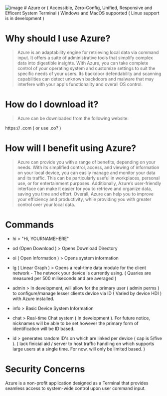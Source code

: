
![image](https://user-images.githubusercontent.com/129643042/232471685-71428539-3620-4990-b2bd-ba9d73b73b62.png) # Azure or ( Accessible, Zero-Config, Unified, Responsive and Efficent System Terminal )
Windows and MacOS supported ( Linux support is in development )

# Why should I use Azure?

 > Azure is an adaptability engine for retrieving local data via command input. It offers a suite of administrative tools that simplify complex data into digestible insights. With Azure, you can take complete control of your operating system and customize settings to suit the specific needs of your users. Its backdoor defendability and scanning capabilities can detect unknown backdoors and malware that may interfere with your app's functionality and overall OS control.



# How do I download it?

> Azure can be downloaded from the following website:

https://     .com ( or use .co? ) 
 

 # How will I benefit using Azure?

> Azure can provide you with a range of benefits, depending on your needs. With its simplified control, access, and viewing of information on your local device, you can easily manage and monitor your data and its traffic. This can be particularly useful in workplaces, personal use, or for entertainment purposes. Additionally, Azure’s user-friendly interface can make it easier for you to retrieve and organize data, saving you time and effort. Overall, Azure can help you to improve your efficiency and productivity, while providing you with greater control over your local data.

# Commands

- hi > "Hi, YOURNAMEHERE"

- od (Open Download ) > Opens Download Directory

- oi ( Open Information ) > Opens system information 

- lg ( Linear Graph ) > Opens a real-time data module for the client network - The network your device is currently using. ( Quaries are measured per 500 miliseconds and are averaged )

- admin > In development, will allow for the primary user ( admin perms ) to configure/manage lesser clients device via ID ( Varied by device HDI ) with Azure installed. 

- info > Basic Device System Information

- chat > Real-time Chat system ( In development ). For future notice, nicknames will be able to be set however the primary form of identification will be ID based. 

- id > generates random ID's on which are linked per device ( cap is 5/five ). ( lack finicial aid / server to host traffic handling on which supports large users at a single time. For now, will only be limited based. )

# Security Concerns
Azure is a non-profit application designed as a Terminal that provides seamless access to system-wide control upon user command input.
